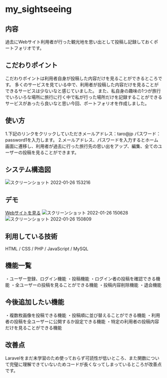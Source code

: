 my_sightseeing
===
## 内容
過去にWebサイト利用者が行った観光地を思い出として投稿し記録しておくポートフォリオです。

## こだわりポイント
こだわりポイントは利用者自身が投稿した内容だけを見ることができるところです。
多くのサービスを見ている中で、利用者が投稿した内容だけを見ることができるサービスは少ないなと感じていました。
また、私自身の趣味の1つが旅行でいろいろな場所に旅行に行く中で私が行った場所だけを記録することができるサービスがあったら良いなと思い今回、ポートフォリオを作成しました。

## 使い方
1.下記のリンクをクリックしていただきメールアドレス：taro@jp パスワード：password1を入力します。
2.メールアドレス、パスワードを入力するとホーム画面に遷移し、利用者が過去に行った旅行先の思い出をアップ、編集、全てのユーザーの投稿を見ることができます。

## システム構造図
![スクリーンショット 2022-01-26 153216](https://user-images.githubusercontent.com/78339698/151114642-4750f8b6-87ed-4a57-bac2-33a88d4cc5ef.png)
## デモ
[Webサイトを見る](https://mysightseeing.herokuapp.com/views/sign-in.php)
![スクリーンショット 2022-01-26 150628](https://user-images.githubusercontent.com/78339698/151112166-e6da8e32-aa83-4730-b61b-0d3cad3227b2.png)
![スクリーンショット 2022-01-26 150809](https://user-images.githubusercontent.com/78339698/151112272-cb2de636-dc72-4a9a-bbdc-df8d0bf397ee.png)


## 利用している技術
HTML / CSS / PHP / JavaScript / MySQL

## 機能一覧
・ユーザー登録、ログイン機能
・投稿機能
・ログイン者の投稿を確認できる機能
・全ユーザーの投稿を見ることができる機能
・投稿内容削除機能
・退会機能

## 今後追加したい機能
・複数枚画像を投稿できる機能
・投稿順に並び替えることができる機能
・利用者の投稿を全ユーザーに公開するか設定できる機能
・特定の利用者の投稿内容だけを見ることができる機能

## 改善点
Laravelをまだ未学習のため使っておらず可読性が低いところ、また関数について完璧に理解できていないためコードが長くなってしまっているところが改善点です。

